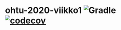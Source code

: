 # ohtu-2020-viikko1 ![Gradle](https://github.com/dogamak/ohtu-2020-viikko1/workflows/Java%20CI%20with%20Gradle/badge.svg) [![codecov](https://codecov.io/gh/dogamak/ohtu-2020-viikko1/branch/main/graph/badge.svg?token=MI3WZDT7KK)](https://codecov.io/gh/dogamak/ohtu-2020-viikko1)
